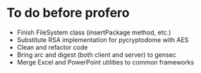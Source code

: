 # To do before profero
- Finish FileSystem class (insertPackage method, etc.)
- Substitute RSA implementation for pycryptodome with AES
- Clean and refactor code
- Bring arc and digest (both client and server) to gensec
- Merge Excel and PowerPoint utilities to common frameworks
